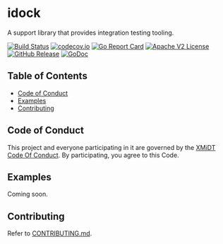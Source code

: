 # idock

A support library that provides integration testing tooling.

[![Build Status](https://github.com/xmidt-org/idock/actions/workflows/ci.yml/badge.svg)](https://github.com/xmidt-org/idock/actions/workflows/ci.yml)
[![codecov.io](http://codecov.io/github/xmidt-org/idock/coverage.svg?branch=main)](http://codecov.io/github/xmidt-org/idock?branch=main)
[![Go Report Card](https://goreportcard.com/badge/github.com/xmidt-org/idock)](https://goreportcard.com/report/github.com/xmidt-org/idock)
[![Apache V2 License](http://img.shields.io/badge/license-Apache%20V2-blue.svg)](https://github.com/xmidt-org/idock/blob/main/LICENSE)
[![GitHub Release](https://img.shields.io/github/release/xmidt-org/idock.svg)](CHANGELOG.md)
[![GoDoc](https://pkg.go.dev/badge/github.com/xmidt-org/idock)](https://pkg.go.dev/github.com/xmidt-org/idock)

## Table of Contents

- [Code of Conduct](#code-of-conduct)
- [Examples](#examples)
- [Contributing](#contributing)

## Code of Conduct

This project and everyone participating in it are governed by the [XMiDT Code Of Conduct](https://xmidt.io/code_of_conduct/). 
By participating, you agree to this Code.

## Examples 

Coming soon.

## Contributing

Refer to [CONTRIBUTING.md](CONTRIBUTING.md).

